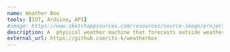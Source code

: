 ```yaml
---
name: Weather Box
tools: [IOT, Arduino, API]
#image: https://www.sketchappsources.com/resources/source-image/project-neon-groove-music-ui.png
description: A  physical weather machine that forecasts outside weather into a small tiny box. Build using ESP8266 has capability to work from IOT.
external_url: https://github.com/its-k/weatherbox
---
```

